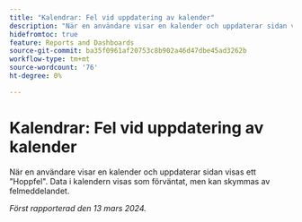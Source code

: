 ```yaml
---
title: "Kalendrar: Fel vid uppdatering av kalender"
description: "När en användare visar en kalender och uppdaterar sidan visas ett fel av typen Hoppsan. Data i kalendern visas som förväntat, men kan skymmas av felmeddelandet."
hidefromtoc: true
feature: Reports and Dashboards
source-git-commit: ba35f0961af20753c8b902a46d47dbe45ad3262b
workflow-type: tm+mt
source-wordcount: '76'
ht-degree: 0%

---
```



# Kalendrar: Fel vid uppdatering av kalender

När en användare visar en kalender och uppdaterar sidan visas ett &quot;Hoppfel&quot;. Data i kalendern visas som förväntat, men kan skymmas av felmeddelandet.

_Först rapporterad den 13 mars 2024._

